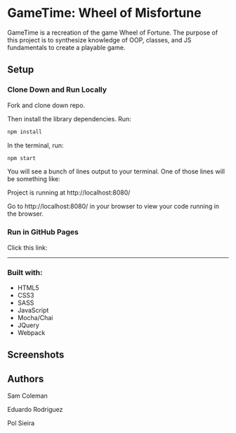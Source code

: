 # GameTime: Wheel of Misfortune

GameTime is a recreation of the game Wheel of Fortune. The purpose of this project is to synthesize knowledge of OOP, classes, and JS fundamentals to create a playable game. 

## Setup

### Clone Down and Run Locally

Fork and clone down repo.

Then install the library dependencies. Run:

```bash
npm install
```

In the terminal, run:

```bash
npm start
```

You will see a bunch of lines output to your terminal. One of those lines will be something like:

Project is running at http://localhost:8080/

Go to http://localhost:8080/ in your browser to view your code running in the browser.

### Run in GitHub Pages

Click this link:

---

### Built with:

* HTML5
* CSS3
* SASS
* JavaScript
* Mocha/Chai
* JQuery
* Webpack

## Screenshots


## Authors

Sam Coleman

Eduardo Rodriguez

Pol Sieira
